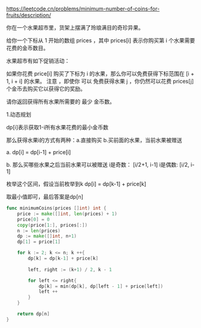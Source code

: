 https://leetcode.cn/problems/minimum-number-of-coins-for-fruits/description/

你在一个水果超市里，货架上摆满了玲琅满目的奇珍异果。

给你一个下标从 1 开始的数组 prices ，其中 prices[i] 表示你购买第 i 个水果需要花费的金币数目。

水果超市有如下促销活动：

如果你花费 price[i] 购买了下标为 i 的水果，那么你可以免费获得下标范围在 [i + 1, i + i] 的水果。
注意 ，即使你 可以 免费获得水果 j ，你仍然可以花费 prices[j] 个金币去购买它以获得它的奖励。

请你返回获得所有水果所需要的 最少 金币数。



1.动态规划

dp[i]表示获取1-i所有水果花费的最小金币数

那么获得水果i的方式有两种：a.直接购买  b.买前面的水果，当前水果被赠送

a. dp[i] = dp[i-1] + price[i]

b. 那么买哪些水果之后当前水果可以被赠送
    i是奇数： [i/2+1, i-1]
    i是偶数:  [i/2, i-1]

  枚举这个区间，假设当前枚举到k
  dp[i] = dp[k-1] + price[k]

取最小值即可，最后答案是dp[n]

```go
func minimumCoins(prices []int) int {
    price := make([]int, len(prices) + 1)
    price[0] = 0
    copy(price[1:], prices[:])
    n := len(prices)
    dp := make([]int, n+1)
    dp[1] = price[1]

    for k := 2; k <= n; k ++{
        dp[k] = dp[k-1] + price[k]
        
        left, right := (k+1) / 2, k - 1

        for left <= right{
            dp[k] = min(dp[k], dp[left - 1] + price[left])
            left ++
        }
    }

    return dp[n]
}
```